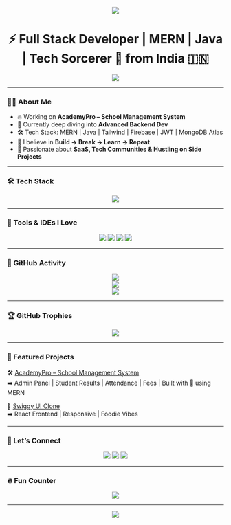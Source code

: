 <!-- Profile Banner -->
<p align="center">
  <img src="https://capsule-render.vercel.app/api?type=waving&color=0:00F7FF,100:8E2DE2&height=200&section=header&text=Hey%20I'm%20Alkaif%20Khan%20👋&fontSize=40&fontAlignY=35&fontColor=FFFFFF" />
</p>

<h1 align="center">⚡ Full Stack Developer | MERN | Java | Tech Sorcerer 🔮 from India 🇮🇳</h1>

<p align="center">
  <img src="https://readme-typing-svg.herokuapp.com?font=Fira+Code&size=25&duration=4000&pause=1000&color=00FFF7&vCenter=true&width=600&center=true&lines=Building+Cool+Things+💡;Writing+Clean+Code+👨‍💻;Java+%7C+React+%7C+Node+%7C+MongoDB;Lifelong+Learner+🌱;SaaS+and+Startup+Geek+🚀" />
</p>

---

### 👨‍💻 About Me

- 🔥 Working on **AcademyPro – School Management System**
- 🌱 Currently deep diving into **Advanced Backend Dev**
- 🛠️ Tech Stack: MERN | Java | Tailwind | Firebase | JWT | MongoDB Atlas
- 🧠 I believe in **Build → Break → Learn → Repeat**
- 🚀 Passionate about **SaaS, Tech Communities & Hustling on Side Projects**

---

### 🛠️ Tech Stack

<p align="center">
  <img src="https://skillicons.dev/icons?i=react,nodejs,express,mongodb,java,tailwind,js,html,css,firebase,git,github,vscode" />
</p>

---

### 🧠 Tools & IDEs I Love

<p align="center">
  <img src="https://img.shields.io/badge/VS%20Code-007ACC?style=for-the-badge&logo=visual-studio-code&logoColor=white"/>
  <img src="https://img.shields.io/badge/Postman-FF6C37?style=for-the-badge&logo=postman&logoColor=white"/>
  <img src="https://img.shields.io/badge/Notion-000000?style=for-the-badge&logo=notion&logoColor=white"/>
  <img src="https://img.shields.io/badge/Figma-F24E1E?style=for-the-badge&logo=figma&logoColor=white"/>
</p>

---

### 🧩 GitHub Activity

<p align="center">
  <img src="https://github-readme-stats.vercel.app/api?username=alkaifkhawarizmi&show_icons=true&theme=tokyonight&hide_border=true" />
  <br/>
  <img src="https://github-readme-streak-stats.herokuapp.com?user=alkaifkhawarizmi&theme=tokyonight&hide_border=true"/>
  <br/>
  <img src="https://github-readme-stats.vercel.app/api/top-langs/?username=alkaifkhawarizmi&layout=compact&theme=tokyonight&hide_border=true"/>
</p>

---

### 🏆 GitHub Trophies

<p align="center">
  <img src="https://github-profile-trophy.vercel.app/?username=alkaifkhawarizmi&theme=monokai&margin-w=10&no-frame=true" />
</p>

---

### 🚀 Featured Projects

🛠 [AcademyPro – School Management System](#)  
➡️ Admin Panel | Student Results | Attendance | Fees | Built with 💖 using MERN

🍔 [Swiggy UI Clone](https://alkaifkhawarizmi.netlify.app)  
➡️ React Frontend | Responsive | Foodie Vibes

---

### 🔗 Let’s Connect

<p align="center">
  <a href="https://www.linkedin.com/in/alkaifkhawarizmi" target="_blank"><img src="https://img.shields.io/badge/LinkedIn-0A66C2?style=for-the-badge&logo=linkedin&logoColor=white"/></a>
  <a href="mailto:alkaifkhawarizmi@gmail.com"><img src="https://img.shields.io/badge/Gmail-D14836?style=for-the-badge&logo=gmail&logoColor=white"/></a>
  <a href="https://alkaifkhawarizmi.netlify.app" target="_blank"><img src="https://img.shields.io/badge/Portfolio-111?style=for-the-badge&logo=firefox&logoColor=white" /></a>
</p>

---

### 🔥 Fun Counter

<p align="center">
  <img src="https://komarev.com/ghpvc/?username=alkaifkhawarizmi&label=🔥+Profile+Views&color=blueviolet&style=flat" />
</p>

---

<p align="center">
  <img src="https://capsule-render.vercel.app/api?type=waving&color=0:8E2DE2,100:4A00E0&height=100&section=footer"/>
</p>

